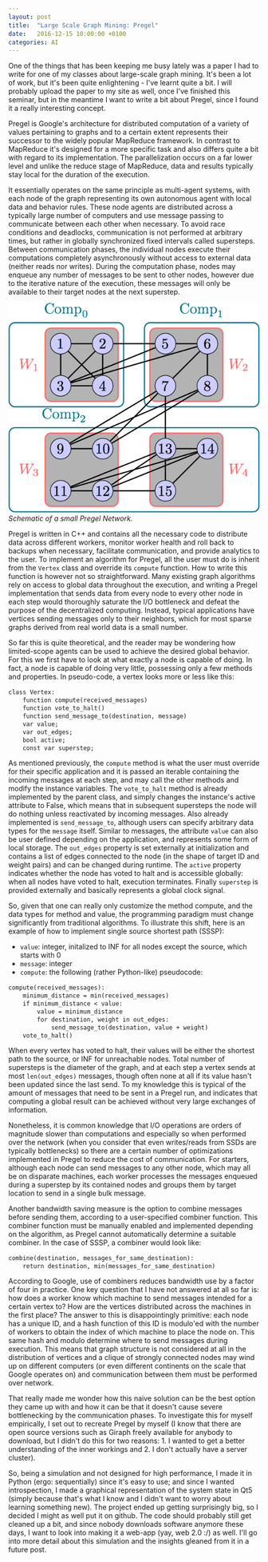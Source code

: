```yaml
---
layout: post
title:  "Large Scale Graph Mining: Pregel"
date:   2016-12-15 10:00:00 +0100
categories: AI
---
```

One of the things that has been keeping me busy lately was a paper I had to write
for one of my classes about large-scale graph mining. It's been a lot of work, but it's 
been quite enlightening - I've learnt quite a bit. I will probably upload the paper to my site
as well, once I've finished this seminar, but in the meantime I want to write a bit about Pregel,
since I found it a really interesting concept.

Pregel is Google's architecture for distributed computation of a variety of values pertaining to graphs
and to a certain extent represents their successor to the widely popular MapReduce framework.
In contrast to MapReduce it's designed for a more specific task and also differs quite a bit
with regard to its implementation. The parallelization occurs on a far lower level and unlike the
reduce stage of MapReduce, data and results typically stay local for the duration of the execution.

It essentially operates on the same principle as multi-agent systems, with each node of the graph
representing its own autonomous agent with local data and behavior rules. These node agents are
distributed across a typically large number of computers and use message passing to communicate
between each other when necessary. To avoid race conditions and deadlocks, communication is not
performed at arbitrary times, but rather in globally synchronized fixed intervals called supersteps.
Between communication phases, the individual nodes execute their computations completely asynchronously
without access to external data (neither reads nor writes). During the computation phase, nodes
may enqueue any number of messages to be sent to other nodes, however due to the iterative nature
of the execution, these messages will only be available to their target nodes at the next superstep.

![Schematic of a very small Pregel network. Multiple workers can run on the same machine for better load balancing.](/images/pregel_network.png)
*Schematic of a small Pregel Network.*

Pregel is written in C++ and contains all the necessary code to distribute data across different
workers, monitor worker health and roll back to backups when necessary, facilitate communication,
and provide analytics to the user. To implement an algorithm for Pregel, all the user must do is
inherit from the `Vertex` class and override its `compute` function. How to write this function
is however not so straightforward. Many existing graph algorithms rely on access to global data
throughout the execution, and writing a Pregel implementation that sends data from every node
to every other node in each step would thoroughly saturate the I/O bottleneck and defeat the purpose
of the decentralized computing. Instead, typical applications have vertices sending messages only
to their neighbors, which for most sparse graphs derived from real world data is a small number. 

So far this is quite theoretical, and the reader may be wondering how limited-scope agents can
be used to achieve the desired global behavior. For this we first have to look at what exactly
a node is capable of doing. In fact, a node is capable of doing very little, possessing only
a few methods and properties. In pseudo-code, a vertex looks more or less like this:

```
class Vertex:
    function compute(received_messages)
    function vote_to_halt()
    function send_message_to(destination, message)
    var value;
    var out_edges;
    bool active;
    const var superstep;
```

As mentioned previously, the `compute` method is what the user must override for their specific
application and it is passed an iterable containing the incoming messages at each step, and may
call the other methods and modify the instance variables. The `vote_to_halt` method is already
implemented by the parent class, and simply changes the instance's active attribute to False,
which means that in subsequent supersteps the node will do nothing unless reactivated by
incoming messages. Also already implemented is `send_message_to`, although users can specify arbitrary
data types for the `message` itself. Similar to messages, the attribute `value` can also be user defined
depending on the application, and represents some form of local storage. The `out_edges` property
is set externally at initialization and contains a list of edges connected to the node (in the shape
of target ID and weight pairs) and can be changed during runtime. The `active` property indicates 
whether the node has voted to halt and is accessible globally: when all nodes have voted to halt, 
execution terminates. Finally `superstep` is provided externally and basically represents a global 
clock signal.


So, given that one can really only customize the method compute, and the data types for method and
value, the programming paradigm must change significantly from traditional algorithms. To illustrate 
this shift, here is an example of how to implement single source shortest path (SSSP):

* `value`: integer, initalized to INF for all nodes except the source, which starts with 0
* `message`: integer
* `compute`: the following (rather Python-like) pseudocode:

```
compute(received_messages):
    minimum_distance = min(received_messages)
    if minimum_distance < value:
        value = minimum_distance
        for destination, weight in out_edges:
            send_message_to(destination, value + weight)
    vote_to_halt()
```
     
When every vertex has voted to halt, their values will be either the shortest path to the source, or
INF for unreachable nodes. Total number of supersteps is the diameter of the graph, and at each step
a vertex sends at most `len(out_edges)` messages, though often none at all if its value hasn't been
updated since the last send. To my knowledge this is typical of the amount of messages that need to
be sent in a Pregel run, and indicates that computing a global result can be achieved without very
large exchanges of information.

Nonetheless, it is common knowledge that I/O operations are orders of magnitude slower than computations
and especially so when performed over the network (when you consider that even writes/reads from 
SSDs are typically bottlenecks) so there are a certain number of optimizations implemented in Pregel
to reduce the cost of communication. For starters, although each node can send messages to any other
node, which may all be on disparate machines, each worker processes the messages enqueued during a
superstep by its contained nodes and groups them by target location to send in a single bulk message.

Another bandwidth saving measure is the option to combine messages before sending them, according
to a user-specified combiner function. This combiner function must be manually enabled and implemented
depending on the algorithm, as Pregel cannot automatically determine a suitable combiner. In the case 
of SSSP, a combiner would look like:

```
combine(destination, messages_for_same_destination):
    return destination, min(messages_for_same_destination)
```

According to Google, use of combiners reduces bandwidth use by a factor of four in practice. One key
question that I have not answered at all so far is: how does a worker know which machine to send
messages intended for a certain vertex to? How are the vertices distributed across the machines in
the first place? The answer to this is disappointingly primitive: each node has a unique ID, and a
hash function of this ID is modulo'ed with the number of workers to obtain the index of which
machine to place the node on. This same hash and modulo determine where to send messages during
execution. This means that graph structure is not considered at all in the distribution of vertices
and a clique of strongly connected nodes may wind up on different computers (or even different continents
on the scale that Google operates on) and communication between them must be performed over network.

That really made me wonder how this naive solution can be the best option they came up with and how
it can be that it doesn't cause severe bottlenecking by the communication phases. To investigate
this for myself empirically, I set out to recreate Pregel by myself (I know that there are open 
source versions such as Giraph freely available for anybody to download, but I didn't do this for
two reasons: 1. I wanted to get a better understanding of the inner workings and 2. I don't actually
have a server cluster).

So, being a simulation and not designed for high performance, I made it in Python (ergo: sequentially)
since it's easy to use; and since I wanted introspection, I made a graphical representation of
the system state in Qt5 (simply because that's what I know and I didn't want to worry about learning
something new). The project ended up getting surprisingly big, so I decided I might as well put it
on github. The code should probably still get cleaned up a bit, and since nobody downloads software
anymore these days, I want to look into making it a web-app (yay, web 2.0 :/) as well. I'll go into
more detail about this simulation and the insights gleaned from it in a future post.